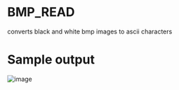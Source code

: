 # BMP_READ
converts black and white bmp images to ascii characters

# Sample output
![image](https://user-images.githubusercontent.com/37480585/134741879-fb6d112f-48fd-4fc3-bb01-d9b3e7889e21.png)

